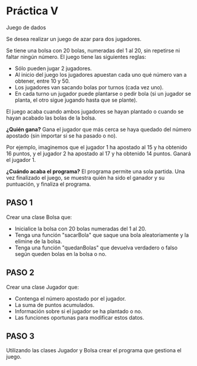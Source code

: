 # Práctica V

Juego de dados

Se desea realizar un juego de azar para dos jugadores.

Se tiene una bolsa con 20 bolas, numeradas del 1 al 20, sin repetirse ni faltar ningún número. El juego tiene las siguientes reglas:

  - Sólo pueden jugar 2 jugadores.
  - Al inicio del juego los jugadores apuestan cada uno qué número van a obtener, entre 10 y 50.
  - Los jugadores van sacando bolas por turnos (cada vez uno).
  - En cada turno un jugador puede plantarse o pedir bola (si un jugador se planta, el otro sigue jugando hasta que se plante).

El juego acaba cuando ambos jugadores se hayan plantado o cuando se hayan acabado las bolas de la bolsa.

**¿Quién gana?**
Gana el jugador que más cerca se haya quedado del número apostado (sin importar si se ha pasado o no).

Por ejemplo, imaginemos que el jugador 1 ha apostado al 15 y ha obtenido 16 puntos, y el jugador 2 ha apostado al 17 y ha obtenido 14 puntos. Ganará el jugador 1.

**¿Cuándo acaba el programa?**
El programa permite una sola partida. Una vez finalizado el juego, se muestra quién ha sido el ganador y su puntuación, y finaliza el programa.

## PASO 1

Crear una clase Bolsa que:
  - Inicialice la bolsa con 20 bolas numeradas del 1 al 20.
  - Tenga una función "sacarBola" que saque una bola aleatoriamente y la elimine de la bolsa.
  - Tenga una función "quedanBolas" que devuelva verdadero o falso según queden bolas en la bolsa o no.

## PASO 2

Crear una clase Jugador que:
  - Contenga el número apostado por el jugador.
  - La suma de puntos acumulados.
  - Información sobre si el jugador se ha plantado o no.
  - Las funciones oportunas para modificar estos datos.


## PASO 3
Utilizando las clases Jugador y Bolsa crear el programa que gestiona el juego.